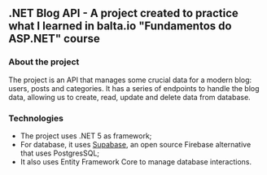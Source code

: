 ## .NET Blog API - A project created to practice what I learned in balta.io "Fundamentos do ASP.NET" course

### About the project
The project is an API that manages some crucial data for a modern blog: users, posts and categories. It has a series of endpoints to handle the blog data, allowing us to create, read, update and delete data from database.

### Technologies
- The project uses .NET 5 as framework;
- For database, it uses [Supabase](https://supabase.com/), an open source Firebase alternative that uses PostgresSQL;
- It also uses Entity Framework Core to manage database interactions.
